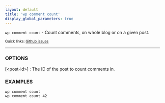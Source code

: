 ```yaml
---
layout: default
title: 'wp comment count'
display_global_parameters: true
---
```


`wp comment count` - Count comments, on whole blog or on a given post.

<small>Quick links: <a href="https://github.com/wp-cli/wp-cli/issues?q=is%3Aopen+label%3Acommand%3Acomment-count+sort%3Aupdated-desc">Github issues</a></small>

<hr />

### OPTIONS

[&lt;post-id&gt;]
: The ID of the post to count comments in.

### EXAMPLES

    wp comment count
    wp comment count 42



